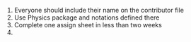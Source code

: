 1. Everyone should include their name on the contributor file
2. Use Physics package and notations defined there
3. Complete one assign sheet in less than two weeks
4. 

